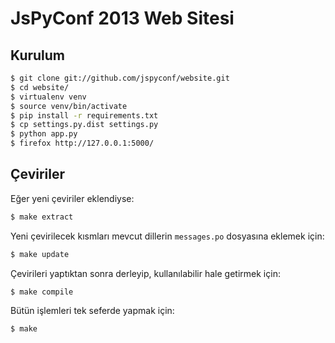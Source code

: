 # JsPyConf 2013 Web Sitesi

## Kurulum

```sh
$ git clone git://github.com/jspyconf/website.git
$ cd website/
$ virtualenv venv
$ source venv/bin/activate
$ pip install -r requirements.txt
$ cp settings.py.dist settings.py
$ python app.py
$ firefox http://127.0.0.1:5000/
```

## Çeviriler

Eğer yeni çeviriler eklendiyse:

```sh
$ make extract
```

Yeni çevirilecek kısmları mevcut dillerin `messages.po` dosyasına eklemek için:

```sh
$ make update
```

Çevirileri yaptıktan sonra derleyip, kullanılabilir hale getirmek için:

```sh
$ make compile
```

Bütün işlemleri tek seferde yapmak için:

```sh
$ make
```

